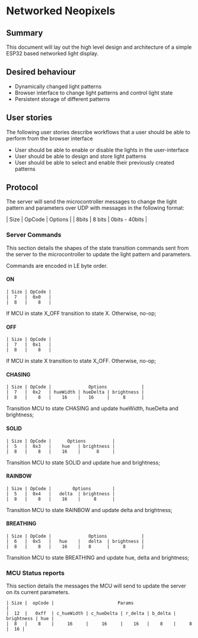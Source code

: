 # Networked Neopixels

## Summary
This document will lay out the high level design and architecture of a simple ESP32 based networked light display.

## Desired behaviour
* Dynamically changed light patterns
* Browser interface to change light patterns and control light state
* Persistent storage of different patterns

## User stories

The following user stories describe workflows that a user should be able to perform from the browser interface

* User should be able to enable or disable the lights in the user-interface
* User should be able to design and store light patterns
* User should be able to select and enable their previously created patterns

## Protocol

The server will send the microcontroller messages to change the light pattern and parameters over
UDP with messages in the following format:

|  Size  |  OpCode  |      Options     |
|  8bits |  8  bits |  0bits - 40bits  |


### Server Commands

This section details the shapes of the state transition commands sent from the server to the
microcontroller to update the light pattern and parameters.

Commands are encoded in LE byte order.

#### ON
```
| Size | OpCode |
|  7   |  0x0   |
|  8   |    8   |
```

If MCU in state X_OFF transition to state X. Otherwise, no-op;

#### OFF
```
| Size | OpCode |
|  7   |  0x1   |
|  8   |    8   |
```

If MCU in state X transition to state X_OFF. Otherwise, no-op;

#### CHASING
```
| Size | OpCode |              Options             |
|  7   |  0x2   | hueWidth | hueDelta | brightness |
|  8   |    8   |    16    |   16     |     8      |
```

Transition MCU to state CHASING and update hueWidth, hueDelta and brightness;

#### SOLID
```
| Size | OpCode |      Options          |
|  5   |  0x3   |    hue   | brightness |
|  8   |    8   |    16    |      8     | 
```
Transition MCU to state SOLID and update hue and brightness;

#### RAINBOW
```
| Size | OpCode |        Options        |
|  5   |  0x4   |   delta  | brightness |
|  8   |    8   |    16    |     8      |
```
Transition MCU to state RAINBOW and update delta and brightness;

#### BREATHING
```
| Size | OpCode |              Options             |
|  6   |  0x5   |   hue    |   delta  | brightness |
|  8   |    8   |    16    |   8      |     8      |
```

Transition MCU to state BREATHING and update hue, delta and brightness;


### MCU Status reports

This section details the messages the MCU will send to update the server on its current parameters.

```
| Size |  opCode |                        Params                                  |
|  12  |   0xff  | c_hueWidth | c_hueDelta | r_delta | b_delta | brightness | hue |
|  8   |    8    |     16     |     16     |    16   |    8    |     8      |  16 |
```



